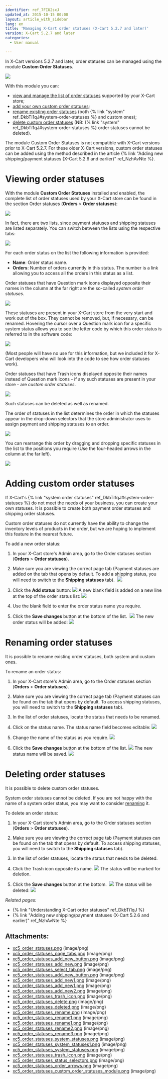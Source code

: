 ```yaml
---
identifier: ref_7FIU2sxJ
updated_at: 2015-10-15 00:00
layout: article_with_sidebar
lang: en
title: 'Managing X-Cart order statuses (X-Cart 5.2.7 and later)'
version: X-Cart 5.2.7 and later
categories:
  - User manual

---
```



In X-Cart versions 5.2.7 and later, order statuses can be managed using the module **Custom Order Statuses**.

![]({{site.baseurl}}/attachments/8750763/8719499.png?effects=drop-shadow)

With this module you can:

*   [view and manage the list of order statuses](#viewing-order-statuses) supported by your X-Cart store;
*   [add your own custom order statuses](#adding-custom-order-statuses);
*   [rename existing order statuses](#renaming-order-statuses) (both {% link "system" ref_DkbTi1qJ#system-order-statuses %} and custom ones);
*   [delete custom order statuses](#deleting-order-statuses) (NB: {% link "system" ref_DkbTi1qJ#system-order-statuses %} order statuses cannot be deleted). 

The module Custom Order Statuses is not compatible with X-Cart versions prior to X-Cart 5.2.7\. For these older X-Cart versions, custom order statuses can be added using the method described in the article {% link "Adding new shipping/payment statuses (X-Cart 5.2.6 and earlier)" ref_NzhAvNte %}.

# Viewing order statuses

With the module **Custom Order Statuses** installed and enabled, the complete list of order statuses used by your X-Cart store can be found in the section Order statuses (**Orders** > **Order statuses**):

![]({{site.baseurl}}/attachments/8750763/8719462.png?effects=drop-shadow)

In fact, there are two lists, since payment statuses and shipping statuses are listed separately. You can switch between the lists using the respective tabs:

![]({{site.baseurl}}/attachments/8750763/8719463.png?effects=drop-shadow)

For each order status on the list the following information is provided:

*   **Name**: Order status name.
*   **Orders**: Number of orders currently in this status. The number is a link allowing you to access all the orders in this status as a list.

Order statuses that have Question mark icons displayed opposite their names in the column at the far right are the so-called _system order statuses_.

![]({{site.baseurl}}/attachments/8750763/8719494.png?effects=drop-shadow)

These statuses are present in your X-Cart store from the very start and work out of the box. They cannot be removed, but, if necessary, can be renamed. Hovering the cursor over a Question mark icon for a specific system status allows you to see the letter code by which this order status is referred to in the software code:

![]({{site.baseurl}}/attachments/8750763/8719493.png?effects=drop-shadow)

(Most people will have no use for this information, but we included it for X-Cart developers who will look into the code to see how order statuses work).

Order statuses that have Trash icons displayed opposite their names instead of Question mark icons - if any such statuses are present in your store - are _custom order statuses_.

![]({{site.baseurl}}/attachments/8750763/8719485.png?effects=drop-shadow)

Such statuses can be deleted as well as renamed.

The order of statuses in the list determines the order in which the statuses appear in the drop-down selectors that the store administrator uses to assign payment and shipping statuses to an order.

![]({{site.baseurl}}/attachments/8750763/8719497.png?effects=drop-shadow)

You can rearrange this order by dragging and dropping specific statuses in the list to the positions you require (Use the four-headed arrows in the column at the far left).

![]({{site.baseurl}}/attachments/8750763/8719498.png?effects=drop-shadow)

# Adding custom order statuses

If X-Cart's {% link "system order statuses" ref_DkbTi1qJ#system-order-statuses %} do not meet the needs of your business, you can create your own statuses. It is possible to create both payment order statuses and shipping order statuses. 

Custom order statuses do not currently have the ability to change the inventory levels of products in the order, but we are hoping to implement this feature in the nearest future.

To add a new order status:

1.  In your X-Cart store's Admin area, go to the Order statuses section (**Orders** > **Order statuses**). 
2.  Make sure you are viewing the correct page tab (Payment statuses are added on the tab that opens by default. To add a shipping status, you will need to switch to the **Shipping statuses** tab). 
    ![]({{site.baseurl}}/attachments/8750763/8719480.png?effects=drop-shadow)
3.  Click the **Add status** button:
    ![]({{site.baseurl}}/attachments/8750763/8719478.png?effects=drop-shadow)
    A new blank field is added on a new line at the top of the order status list:
    ![]({{site.baseurl}}/attachments/8750763/8719479.png?effects=drop-shadow)

4.  Use the blank field to enter the order status name you require.

5.  Click the **Save changes** button at the bottom of the list. 
    ![]({{site.baseurl}}/attachments/8750763/8719482.png?effects=drop-shadow)
    The new order status will be added:
    ![]({{site.baseurl}}/attachments/8750763/8719484.png?effects=drop-shadow)

# Renaming order statuses

It is possible to rename existing order statuses, both system and custom ones.

To rename an order status:

1.  In your X-Cart store's Admin area, go to the Order statuses section (**Orders** > **Order statuses**). 
2.  Make sure you are viewing the correct page tab (Payment statuses can be found on the tab that opens by default. To access shipping statuses, you will need to switch to the **Shipping statuses** tab). 
3.  In the list of order statuses, locate the status that needs to be renamed. 
4.  Click on the status name. The status name field becomes editable:
    ![]({{site.baseurl}}/attachments/8750763/8719488.png?effects=drop-shadow)

5.  Change the name of the status as you require.
    ![]({{site.baseurl}}/attachments/8750763/8719489.png?effects=drop-shadow)

6.  Click the **Save changes** button at the bottom of the list.
    ![]({{site.baseurl}}/attachments/8750763/8719491.png?effects=drop-shadow)
    The new status name will be saved.
    ![]({{site.baseurl}}/attachments/8750763/8719492.png?effects=drop-shadow)

# Deleting order statuses

It is possible to delete custom order statuses. 

System order statuses cannot be deleted. If you are not happy with the name of a system order status, you may want to consider [renaming](#renaming-order-statuses) it.

To delete an order status:

1.  In your X-Cart store's Admin area, go to the Order statuses section (**Orders** > **Order statuses**). 
2.  Make sure you are viewing the correct page tab (Payment statuses can be found on the tab that opens by default. To access shipping statuses, you will need to switch to the **Shipping statuses** tab). 

3.  In the list of order statuses, locate the status that needs to be deleted.
4.  Click the Trash icon opposite its name.
    ![]({{site.baseurl}}/attachments/8750763/8719485.png?effects=drop-shadow)
    The status will be marked for deletion.
5.  Click the **Save changes** button at the bottom. 
    ![]({{site.baseurl}}/attachments/8750763/8719486.png?effects=drop-shadow)
    The status will be deleted:
    ![]({{site.baseurl}}/attachments/8750763/8719487.png?effects=drop-shadow)

_Related pages:_

*   {% link "Understanding X-Cart order statuses" ref_DkbTi1qJ %}
*   {% link "Adding new shipping/payment statuses (X-Cart 5.2.6 and earlier)" ref_NzhAvNte %}

## Attachments:

* [xc5_order_statuses.png]({{site.baseurl}}/attachments/8750763/8719462.png) (image/png)
* [xc5_order_statuses_page_tabs.png]({{site.baseurl}}/attachments/8750763/8719463.png) (image/png)
* [xc5_order_statuses_add_new_button.png]({{site.baseurl}}/attachments/8750763/8719481.png) (image/png)
* [xc5_order_statuses_add_new.png]({{site.baseurl}}/attachments/8750763/8719479.png) (image/png)
* [xc5_order_statuses_select_tab.png]({{site.baseurl}}/attachments/8750763/8719480.png) (image/png)
* [xc5_order_statuses_add_new_button.png]({{site.baseurl}}/attachments/8750763/8719478.png) (image/png)
* [xc5_order_statuses_add_new1.png]({{site.baseurl}}/attachments/8750763/8719483.png) (image/png)
* [xc5_order_statuses_add_new1.png]({{site.baseurl}}/attachments/8750763/8719482.png) (image/png)
* [xc5_order_statuses_add_new2.png]({{site.baseurl}}/attachments/8750763/8719484.png) (image/png)
* [xc5_order_statuses_trash_icon.png]({{site.baseurl}}/attachments/8750763/8719496.png) (image/png)
* [xc5_order_statuses_delete.png]({{site.baseurl}}/attachments/8750763/8719486.png) (image/png)
* [xc5_order_statuses_deleted.png]({{site.baseurl}}/attachments/8750763/8719487.png) (image/png)
* [xc5_order_statuses_rename.png]({{site.baseurl}}/attachments/8750763/8719488.png) (image/png)
* [xc5_order_statuses_rename1.png]({{site.baseurl}}/attachments/8750763/8719490.png) (image/png)
* [xc5_order_statuses_rename1.png]({{site.baseurl}}/attachments/8750763/8719489.png) (image/png)
* [xc5_order_statuses_rename2.png]({{site.baseurl}}/attachments/8750763/8719491.png) (image/png)
* [xc5_order_statuses_rename3.png]({{site.baseurl}}/attachments/8750763/8719492.png) (image/png)
* [xc5_order_statuses_system_statuses.png]({{site.baseurl}}/attachments/8750763/8719495.png) (image/png)
* [xc5_order_statuses_system_statuses1.png]({{site.baseurl}}/attachments/8750763/8719494.png) (image/png)
* [xc5_order_statuses_system_statuses.png]({{site.baseurl}}/attachments/8750763/8719493.png) (image/png)
* [xc5_order_statuses_trash_icon.png]({{site.baseurl}}/attachments/8750763/8719485.png) (image/png)
* [xc5_order_statuses_status_selectors.png]({{site.baseurl}}/attachments/8750763/8719497.png) (image/png)
* [xc5_order_statuses_order_arrows.png]({{site.baseurl}}/attachments/8750763/8719498.png) (image/png)
* [xc5_order_statuses_custom_order_statuses_module.png]({{site.baseurl}}/attachments/8750763/8719499.png) (image/png)